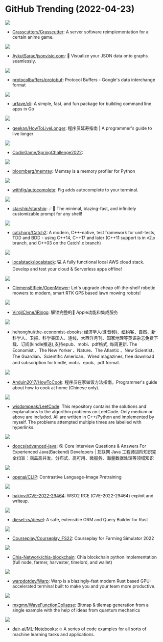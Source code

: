 # GitHub Trending (2022-04-23)

![](https://img.shields.io/badge/Java-New%20217-green?style=flat-square&logo=appveyor)
- [Grasscutters/Grasscutter](https://github.com/Grasscutters/Grasscutter): A server software reimplementation for a certain anime game.

![](https://img.shields.io/badge/TypeScript-New%2035-green?style=flat-square&logo=appveyor)
- [AykutSarac/jsonvisio.com](https://github.com/AykutSarac/jsonvisio.com): 🧩 Visualize your JSON data onto graphs seamlessly.

![](https://img.shields.io/badge/C%2B%2B-New%2022-green?style=flat-square&logo=appveyor)
- [protocolbuffers/protobuf](https://github.com/protocolbuffers/protobuf): Protocol Buffers - Google's data interchange format

![](https://img.shields.io/badge/Go-New%204-green?style=flat-square&logo=appveyor)
- [urfave/cli](https://github.com/urfave/cli): A simple, fast, and fun package for building command line apps in Go

![](https://img.shields.io/badge/none-New%202-green?style=flat-square&logo=appveyor)
- [geekan/HowToLiveLonger](https://github.com/geekan/HowToLiveLonger): 程序员延寿指南 | A programmer's guide to live longer

![](https://img.shields.io/badge/Java-New%205-green?style=flat-square&logo=appveyor)
- [CodinGame/SpringChallenge2022](https://github.com/CodinGame/SpringChallenge2022): 

![](https://img.shields.io/badge/Python-New%20510-green?style=flat-square&logo=appveyor)
- [bloomberg/memray](https://github.com/bloomberg/memray): Memray is a memory profiler for Python

![](https://img.shields.io/badge/TypeScript-New%20117-green?style=flat-square&logo=appveyor)
- [withfig/autocomplete](https://github.com/withfig/autocomplete): Fig adds autocomplete to your terminal.

![](https://img.shields.io/badge/Rust-New%2045-green?style=flat-square&logo=appveyor)
- [starship/starship](https://github.com/starship/starship): ☄🌌️ The minimal, blazing-fast, and infinitely customizable prompt for any shell!

![](https://img.shields.io/badge/C%2B%2B-New%2039-green?style=flat-square&logo=appveyor)
- [catchorg/Catch2](https://github.com/catchorg/Catch2): A modern, C++-native, test framework for unit-tests, TDD and BDD - using C++14, C++17 and later (C++11 support is in v2.x branch, and C++03 on the Catch1.x branch)

![](https://img.shields.io/badge/Python-New%20249-green?style=flat-square&logo=appveyor)
- [localstack/localstack](https://github.com/localstack/localstack): 💻 A fully functional local AWS cloud stack. Develop and test your cloud & Serverless apps offline!

![](https://img.shields.io/badge/HTML-New%20158-green?style=flat-square&logo=appveyor)
- [ClemensElflein/OpenMower](https://github.com/ClemensElflein/OpenMower): Let's upgrade cheap off-the-shelf robotic mowers to modern, smart RTK GPS based lawn mowing robots!

![](https://img.shields.io/badge/JavaScript-New%2070-green?style=flat-square&logo=appveyor)
- [VirgilClyne/iRingo](https://github.com/VirgilClyne/iRingo): 解锁完整的 Apple功能和集成服务

![](https://img.shields.io/badge/CSS-New%20104-green?style=flat-square&logo=appveyor)
- [hehonghui/the-economist-ebooks](https://github.com/hehonghui/the-economist-ebooks): 经济学人(含音频)、纽约客、自然、新科学人、卫报、科学美国人、连线、大西洋月刊、国家地理等英语杂志免费下载、订阅(kindle推送),支持epub、mobi、pdf格式, 每周更新. The Economist 、The New Yorker 、Nature、The Atlantic 、New Scientist、The Guardian、Scientific American、Wired magazines, free download and subscription for kindle, mobi、epub、pdf format.

![](https://img.shields.io/badge/JavaScript-New%20113-green?style=flat-square&logo=appveyor)
- [Anduin2017/HowToCook](https://github.com/Anduin2017/HowToCook): 程序员在家做饭方法指南。Programmer's guide about how to cook at home (Chinese only).

![](https://img.shields.io/badge/C%2B%2B-New%2033-green?style=flat-square&logo=appveyor)
- [wisdompeak/LeetCode](https://github.com/wisdompeak/LeetCode): This repository contains the solutions and explanations to the algorithm problems on LeetCode. Only medium or above are included. All are written in C++/Python and implemented by myself. The problems attempted multiple times are labelled with hyperlinks.

![](https://img.shields.io/badge/Java-New%20118-green?style=flat-square&logo=appveyor)
- [doocs/advanced-java](https://github.com/doocs/advanced-java): 😮 Core Interview Questions & Answers For Experienced Java(Backend) Developers | 互联网 Java 工程师进阶知识完全扫盲：涵盖高并发、分布式、高可用、微服务、海量数据处理等领域知识

![](https://img.shields.io/badge/Jupyter%20Notebook-New%2030-green?style=flat-square&logo=appveyor)
- [openai/CLIP](https://github.com/openai/CLIP): Contrastive Language-Image Pretraining

![](https://img.shields.io/badge/Python-New%2053-green?style=flat-square&logo=appveyor)
- [hakivvi/CVE-2022-29464](https://github.com/hakivvi/CVE-2022-29464): WSO2 RCE (CVE-2022-29464) exploit and writeup.

![](https://img.shields.io/badge/Rust-New%2015-green?style=flat-square&logo=appveyor)
- [diesel-rs/diesel](https://github.com/diesel-rs/diesel): A safe, extensible ORM and Query Builder for Rust

![](https://img.shields.io/badge/Lua-New%203-green?style=flat-square&logo=appveyor)
- [Courseplay/Courseplay_FS22](https://github.com/Courseplay/Courseplay_FS22): Courseplay for Farming Simulator 2022

![](https://img.shields.io/badge/Python-New%2029-green?style=flat-square&logo=appveyor)
- [Chia-Network/chia-blockchain](https://github.com/Chia-Network/chia-blockchain): Chia blockchain python implementation (full node, farmer, harvester, timelord, and wallet)

![](https://img.shields.io/badge/none-New%20104-green?style=flat-square&logo=appveyor)
- [warpdotdev/Warp](https://github.com/warpdotdev/Warp): Warp is a blazingly-fast modern Rust based GPU-accelerated terminal built to make you and your team more productive.

![](https://img.shields.io/badge/C%23-New%2064-green?style=flat-square&logo=appveyor)
- [mxgmn/WaveFunctionCollapse](https://github.com/mxgmn/WaveFunctionCollapse): Bitmap & tilemap generation from a single example with the help of ideas from quantum mechanics

![](https://img.shields.io/badge/none-New%2059-green?style=flat-square&logo=appveyor)
- [dair-ai/ML-Notebooks](https://github.com/dair-ai/ML-Notebooks): 🔥 A series of code examples for all sorts of machine learning tasks and applications.

